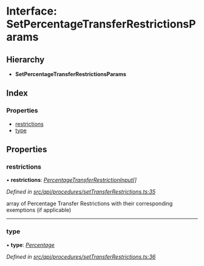 # Interface: SetPercentageTransferRestrictionsParams

## Hierarchy

* **SetPercentageTransferRestrictionsParams**

## Index

### Properties

* [restrictions](setpercentagetransferrestrictionsparams.md#restrictions)
* [type](setpercentagetransferrestrictionsparams.md#type)

## Properties

###  restrictions

• **restrictions**: *[PercentageTransferRestrictionInput](percentagetransferrestrictioninput.md)[]*

*Defined in [src/api/procedures/setTransferRestrictions.ts:35](https://github.com/PolymathNetwork/polymesh-sdk/blob/da0f7fd7/src/api/procedures/setTransferRestrictions.ts#L35)*

array of Percentage Transfer Restrictions with their corresponding exemptions (if applicable)

___

###  type

• **type**: *[Percentage](../enums/transferrestrictiontype.md#percentage)*

*Defined in [src/api/procedures/setTransferRestrictions.ts:36](https://github.com/PolymathNetwork/polymesh-sdk/blob/da0f7fd7/src/api/procedures/setTransferRestrictions.ts#L36)*
